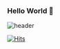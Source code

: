 ### Hello World 👋

![header](https://capsule-render.vercel.app/api?type=wave&color=auto&height=300&section=header&text=capsule%20render&fontSize=90)

[![Hits](https://hits.seeyoufarm.com/api/count/incr/badge.svg?url=https%3A%2F%2Fgithub.com%2Fhjk329%2Fhjk329&count_bg=%231E9CC0&title_bg=%233EC965&icon=&icon_color=%23E7E7E7&title=hits&edge_flat=false)](https://hits.seeyoufarm.com)
